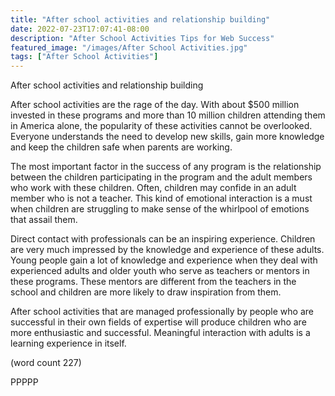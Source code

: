 ```yaml
---
title: "After school activities and relationship building"
date: 2022-07-23T17:07:41-08:00
description: "After School Activities Tips for Web Success"
featured_image: "/images/After School Activities.jpg"
tags: ["After School Activities"]
---
```


After school activities and relationship building

After school activities are the rage of the day. With about $500 million
invested in these programs and more than 10 million children attending 
them in America alone, the popularity of these activities cannot be 
overlooked. Everyone understands the need to develop new skills, gain more 
knowledge and keep the children safe when parents are working. 

The most important factor in the success of any program is the 
relationship between the children participating in the program and the 
adult members who work with these children. Often, children may confide in 
an adult member who is not a teacher. This kind of emotional interaction 
is a must when children are struggling to make sense of the whirlpool of 
emotions that assail them.

Direct contact with professionals can be an inspiring experience. Children 
are very much impressed by the knowledge and experience of these adults. 
Young people gain a lot of knowledge and experience when they deal with 
experienced adults and older youth who serve as teachers or mentors in 
these programs. These mentors are different from the teachers in the 
school and children are more likely to draw inspiration from them.

After school activities that are managed professionally by people who are 
successful in their own fields of expertise will produce children who are 
more enthusiastic and successful. Meaningful interaction with adults is a 
learning experience in itself. 

(word count 227)

PPPPP
